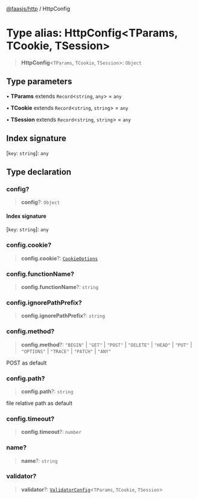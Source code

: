 [@faasjs/http](../README.md) / HttpConfig

# Type alias: HttpConfig\<TParams, TCookie, TSession\>

> **HttpConfig**\<`TParams`, `TCookie`, `TSession`\>: `Object`

## Type parameters

• **TParams** extends `Record`\<`string`, `any`\> = `any`

• **TCookie** extends `Record`\<`string`, `string`\> = `any`

• **TSession** extends `Record`\<`string`, `string`\> = `any`

## Index signature

 \[`key`: `string`\]: `any`

## Type declaration

### config?

> **config**?: `Object`

#### Index signature

 \[`key`: `string`\]: `any`

### config.cookie?

> **config.cookie**?: [`CookieOptions`](CookieOptions.md)

### config.functionName?

> **config.functionName**?: `string`

### config.ignorePathPrefix?

> **config.ignorePathPrefix**?: `string`

### config.method?

> **config.method**?: `"BEGIN"` \| `"GET"` \| `"POST"` \| `"DELETE"` \| `"HEAD"` \| `"PUT"` \| `"OPTIONS"` \| `"TRACE"` \| `"PATCH"` \| `"ANY"`

POST as default

### config.path?

> **config.path**?: `string`

file relative path as default

### config.timeout?

> **config.timeout**?: `number`

### name?

> **name**?: `string`

### validator?

> **validator**?: [`ValidatorConfig`](ValidatorConfig.md)\<`TParams`, `TCookie`, `TSession`\>
